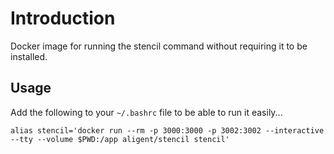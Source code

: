 # Introduction

Docker image for running the stencil command without requiring it to be installed.

## Usage

Add the following to your `~/.bashrc` file to be able to run it easily...

```
alias stencil='docker run --rm -p 3000:3000 -p 3002:3002 --interactive --tty --volume $PWD:/app aligent/stencil stencil'
```
